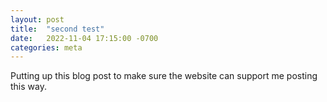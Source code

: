 ```yaml
---
layout: post
title:  "second test"
date:   2022-11-04 17:15:00 -0700
categories: meta
---
```

Putting up this blog post to make sure the website can support me posting this way.